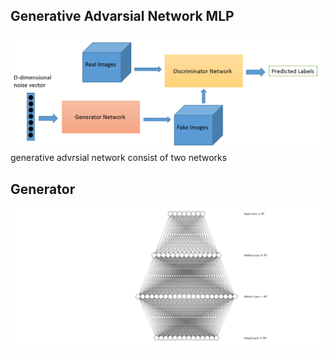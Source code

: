 ## Generative Advarsial Network MLP
![alt text](https://github.com/MuhammedAshraf2020/Generative-Advrsial-Network/blob/main/assets/gan_example_4.png)
generative advrsial network consist of two networks 
## Generator
![alt text](https://github.com/MuhammedAshraf2020/Generative-Advrsial-Network/blob/main/assets/nn%20(1).svg)
